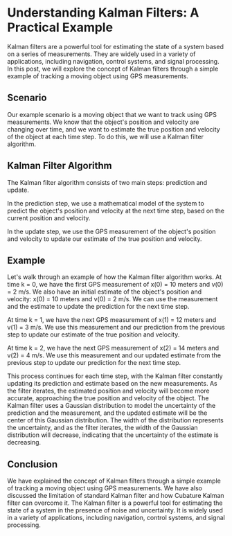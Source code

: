 # Understanding Kalman Filters: A Practical Example

Kalman filters are a powerful tool for estimating the state of a system based on a series of measurements. They are widely used in a variety of applications, including navigation, control systems, and signal processing. In this post, we will explore the concept of Kalman filters through a simple example of tracking a moving object using GPS measurements.

## Scenario
Our example scenario is a moving object that we want to track using GPS measurements. We know that the object's position and velocity are changing over time, and we want to estimate the true position and velocity of the object at each time step. To do this, we will use a Kalman filter algorithm.

## Kalman Filter Algorithm
The Kalman filter algorithm consists of two main steps: prediction and update. 

In the prediction step, we use a mathematical model of the system to predict the object's position and velocity at the next time step, based on the current position and velocity. 

In the update step, we use the GPS measurement of the object's position and velocity to update our estimate of the true position and velocity.

## Example
Let's walk through an example of how the Kalman filter algorithm works. 
At time k = 0, we have the first GPS measurement of x(0) = 10 meters and v(0) = 2 m/s. We also have an initial estimate of the object's position and velocity: x(0) = 10 meters and v(0) = 2 m/s. We can use the measurement and the estimate to update the prediction for the next time step.

At time k = 1, we have the next GPS measurement of x(1) = 12 meters and v(1) = 3 m/s. We use this measurement and our prediction from the previous step to update our estimate of the true position and velocity.

At time k = 2, we have the next GPS measurement of x(2) = 14 meters and v(2) = 4 m/s. We use this measurement and our updated estimate from the previous step to update our prediction for the next time step.

This process continues for each time step, with the Kalman filter constantly updating its prediction and estimate based on the new measurements. As the filter iterates, the estimated position and velocity will become more accurate, approaching the true position and velocity of the object. The Kalman filter uses a Gaussian distribution to model the uncertainty of the prediction and the measurement, and the updated estimate will be the center of this Gaussian distribution. The width of the distribution represents the uncertainty, and as the filter iterates, the width of the Gaussian distribution will decrease, indicating that the uncertainty of the estimate is decreasing.

## Conclusion

We have explained the concept of Kalman filters through a simple example of tracking a moving object using GPS measurements. We have also discussed the limitation of standard Kalman filter and how Cubature Kalman filter can overcome it. The Kalman filter is a powerful tool for estimating the state of a system in the presence of noise and uncertainty. It is widely used in a variety of applications, including navigation, control systems, and signal processing.
